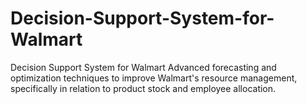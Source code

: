 # Decision-Support-System-for-Walmart

Decision Support System for Walmart
Advanced forecasting and optimization techniques to improve Walmart's resource management, specifically in relation to product stock and employee allocation.
